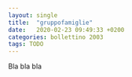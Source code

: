 ```yaml
---
layout: single
title:  "gruppofamiglie"
date:   2020-02-23 09:49:33 +0200
categories: bollettino 2003
tags: TODO
---
```


Bla bla bla

